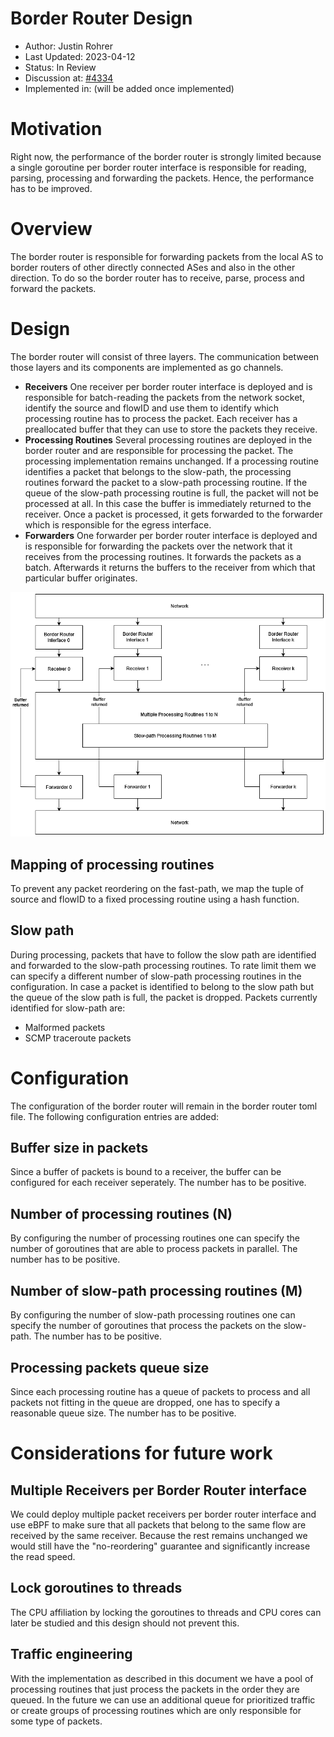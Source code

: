 # Border Router Design
* Author: Justin Rohrer
* Last Updated: 2023-04-12
* Status: In Review
* Discussion at: [#4334](https://github.com/scionproto/scion/issues/4334)
* Implemented in: (will be added once implemented)

# Motivation
Right now, the performance of the border router is strongly limited because a single goroutine per
border router interface is responsible for reading, parsing, processing and forwarding the packets.
Hence, the performance has to be improved.

# Overview
The border router is responsible for forwarding packets from the local AS to border routers of
other directly connected ASes and also in the other direction.
To do so the border router has to receive, parse, process and forward the packets.

# Design
The border router will consist of three layers. The communication between those layers and its components
are implemented as go channels.

* **Receivers** One receiver per border router interface is deployed and is responsible for batch-reading the
packets from the network socket, identify the source and flowID and use them to identify which processing
routine has to process the packet.
Each receiver has a preallocated buffer that they can use to store the packets they receive.
* **Processing Routines** Several processing routines are deployed in the border router and are responsible
for processing the packet. The processing implementation remains unchanged.
If a processing routine identifies a packet that belongs to the slow-path, the processing routines forward
the packet to a slow-path processing routine. If the queue of the slow-path processing routine is full, the
packet will not be processed at all. In this case the buffer is immediately returned to the receiver.
Once a packet is processed, it gets forwarded to the forwarder which is responsible for the egress interface.
* **Forwarders** One forwarder per border router interface is deployed and is responsible for forwarding the
packets over the network that it receives from the processing routines. It forwards the packets as a batch.
Afterwards it returns the buffers to the receiver from which that particular buffer originates.

![Border Router Design](fig/border_router/br_design.png)

## Mapping of processing routines
To prevent any packet reordering on the fast-path, we map the tuple of source and flowID to a fixed processing
routine using a hash function.

## Slow path
During processing, packets that have to follow the slow path are identified and forwarded to the
slow-path processing routines.
To rate limit them we can specify a different number of slow-path processing routines in the configuration.
In case a packet is identified to belong to the slow path but the queue of the slow path is full, the
packet is dropped.
Packets currently identified for slow-path are:
* Malformed packets
* SCMP traceroute packets

# Configuration
The configuration of the border router will remain in the border router toml file.
The following configuration entries are added:

## Buffer size in packets
Since a buffer of packets is bound to a receiver, the buffer can be configured for each
receiver seperately.
The number has to be positive.

## Number of processing routines (N)
By configuring the number of processing routines one can specify the number of goroutines that are able
to process packets in parallel.
The number has to be positive.

## Number of slow-path processing routines (M)
By configuring the number of slow-path processing routines one can specify the number of goroutines that
process the packets on the slow-path.
The number has to be positive.

## Processing packets queue size
Since each processing routine has a queue of packets to process and all packets not fitting in the queue
are dropped, one has to specify a reasonable queue size.
The number has to be positive.

# Considerations for future work
## Multiple Receivers per Border Router interface
We could deploy multiple packet receivers per border router interface and use eBPF to make sure that all
packets that belong to the same flow are received by the same receiver.
Because the rest remains unchanged we would still have the "no-reordering" guarantee and significantly
increase the read speed.

## Lock goroutines to threads
The CPU affiliation by locking the goroutines to threads and CPU cores can later be studied and this design
should not prevent this.

## Traffic engineering
With the implementation as described in this document we have a pool of processing routines that just process
the packets in the order they are queued. In the future we can use an additional queue for prioritized traffic
or create groups of processing routines which are only responsible for some type of packets.